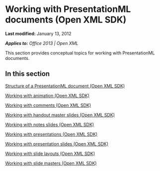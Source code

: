 <!--This is the start of the document-->
# Working with PresentationML documents (Open XML SDK)
**Last modified:** January 13, 2012

_**Applies to:** Office 2013 | Open XML_

This section provides conceptual topics for working with PresentationML documents.


## In this section
 [Structure of a PresentationML document (Open XML SDK)](https://github.com/jhershey00/OpenXMLTest/blob/master/articles/fe780fcd-ed8f-4ee1-938e-cf3bb358ccae.md)

 [Working with animation (Open XML SDK)](https://github.com/jhershey00/OpenXMLTest/blob/master/articles/d4ef73a6-888a-4476-9e21-4df76782127f.md)

 [Working with comments (Open XML SDK)](https://github.com/jhershey00/OpenXMLTest/blob/master/articles/d7f0f1d3-bcf9-40b5-aaa4-4a08d862ac8e.md)

 [Working with handout master slides (Open XML SDK)](https://github.com/jhershey00/OpenXMLTest/blob/master/articles/fb4b293c-9a23-44b7-8af6-afe5fac6611a.md)

 [Working with notes slides (Open XML SDK)](https://github.com/jhershey00/OpenXMLTest/blob/master/articles/56d28bc5-c9ea-4c0e-b2f5-20be9c16d290.md)

 [Working with presentations (Open XML SDK)](https://github.com/jhershey00/OpenXMLTest/blob/master/articles/82deb499-7479-474d-9d89-c4847e6f3649.md)

 [Working with presentation slides (Open XML SDK)](https://github.com/jhershey00/OpenXMLTest/blob/master/articles/ee6c905b-26c5-4aed-a414-9aa826364a23.md)

 [Working with slide layouts (Open XML SDK)](https://github.com/jhershey00/OpenXMLTest/blob/master/articles/1ec087c3-8b9e-46a9-9c3c-14586908eb0e.md)

 [Working with slide masters (Open XML SDK)](https://github.com/jhershey00/OpenXMLTest/blob/master/articles/7dfd78a3-e233-4abd-8c17-1e384780d3ec.md)

